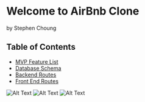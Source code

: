 # Welcome to AirBnb Clone
by Stephen Choung

## Table of Contents
* [MVP Feature List](https://github.com/Twprcntmlk/App-Academy-Week16-Solo-Project/wiki/MVP-List)
* [Database Schema](https://github.com/Twprcntmlk/App-Academy-Week16-Solo-Project/wiki/Database-Schema)
* [Backend Routes](https://github.com/Twprcntmlk/App-Academy-Week16-Solo-Project/wiki/Backend-Routes)
* [Front End Routes](https://github.com/Twprcntmlk/App-Academy-Week16-Solo-Project/wiki/Frontend-Routes)


<!-- <img src="" width=792px height=489px>



<img src="" width=792px height=489px>




<img src="" width=792px height=489px> -->

![Alt Text](/home/stephenchoung/aafolder/Week16/App-Academy-Week16-Solo-Project-Base/image/AirBnbSplashGif.gif)
![Alt Text](/home/stephenchoung/aafolder/Week16/App-Academy-Week16-Solo-Project-Base/image/AirBnbMainGIF.gif)
![Alt Text](/home/stephenchoung/aafolder/Week16/App-Academy-Week16-Solo-Project-Base/image/AirBnBHostPageGif.gif)
